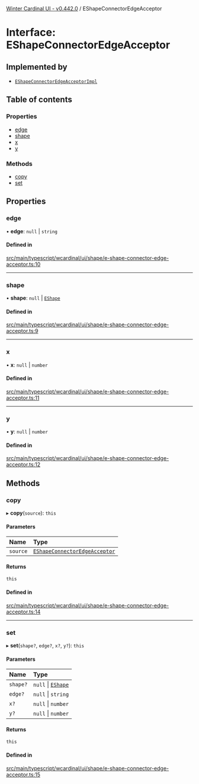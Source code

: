 [Winter Cardinal UI - v0.442.0](../index.md) / EShapeConnectorEdgeAcceptor

# Interface: EShapeConnectorEdgeAcceptor

## Implemented by

- [`EShapeConnectorEdgeAcceptorImpl`](../classes/EShapeConnectorEdgeAcceptorImpl.md)

## Table of contents

### Properties

- [edge](EShapeConnectorEdgeAcceptor.md#edge)
- [shape](EShapeConnectorEdgeAcceptor.md#shape)
- [x](EShapeConnectorEdgeAcceptor.md#x)
- [y](EShapeConnectorEdgeAcceptor.md#y)

### Methods

- [copy](EShapeConnectorEdgeAcceptor.md#copy)
- [set](EShapeConnectorEdgeAcceptor.md#set)

## Properties

### edge

• **edge**: ``null`` \| `string`

#### Defined in

[src/main/typescript/wcardinal/ui/shape/e-shape-connector-edge-acceptor.ts:10](https://github.com/winter-cardinal/winter-cardinal-ui/blob/v0.442.0/src/main/typescript/wcardinal/ui/shape/e-shape-connector-edge-acceptor.ts#L10)

___

### shape

• **shape**: ``null`` \| [`EShape`](EShape.md)

#### Defined in

[src/main/typescript/wcardinal/ui/shape/e-shape-connector-edge-acceptor.ts:9](https://github.com/winter-cardinal/winter-cardinal-ui/blob/v0.442.0/src/main/typescript/wcardinal/ui/shape/e-shape-connector-edge-acceptor.ts#L9)

___

### x

• **x**: ``null`` \| `number`

#### Defined in

[src/main/typescript/wcardinal/ui/shape/e-shape-connector-edge-acceptor.ts:11](https://github.com/winter-cardinal/winter-cardinal-ui/blob/v0.442.0/src/main/typescript/wcardinal/ui/shape/e-shape-connector-edge-acceptor.ts#L11)

___

### y

• **y**: ``null`` \| `number`

#### Defined in

[src/main/typescript/wcardinal/ui/shape/e-shape-connector-edge-acceptor.ts:12](https://github.com/winter-cardinal/winter-cardinal-ui/blob/v0.442.0/src/main/typescript/wcardinal/ui/shape/e-shape-connector-edge-acceptor.ts#L12)

## Methods

### copy

▸ **copy**(`source`): `this`

#### Parameters

| Name | Type |
| :------ | :------ |
| `source` | [`EShapeConnectorEdgeAcceptor`](EShapeConnectorEdgeAcceptor.md) |

#### Returns

`this`

#### Defined in

[src/main/typescript/wcardinal/ui/shape/e-shape-connector-edge-acceptor.ts:14](https://github.com/winter-cardinal/winter-cardinal-ui/blob/v0.442.0/src/main/typescript/wcardinal/ui/shape/e-shape-connector-edge-acceptor.ts#L14)

___

### set

▸ **set**(`shape?`, `edge?`, `x?`, `y?`): `this`

#### Parameters

| Name | Type |
| :------ | :------ |
| `shape?` | ``null`` \| [`EShape`](EShape.md) |
| `edge?` | ``null`` \| `string` |
| `x?` | ``null`` \| `number` |
| `y?` | ``null`` \| `number` |

#### Returns

`this`

#### Defined in

[src/main/typescript/wcardinal/ui/shape/e-shape-connector-edge-acceptor.ts:15](https://github.com/winter-cardinal/winter-cardinal-ui/blob/v0.442.0/src/main/typescript/wcardinal/ui/shape/e-shape-connector-edge-acceptor.ts#L15)
